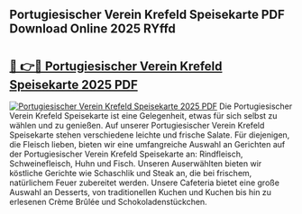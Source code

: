 ## Portugiesischer Verein Krefeld Speisekarte PDF Download Online 2025 RYffd

# <h2><a href="http://gc9eye1.nevu.top/?p=Portugiesischer+Verein+Krefeld+Speisekarte">🔗 👉🔴 Portugiesischer Verein Krefeld Speisekarte 2025 PDF</a></h2>

[![Portugiesischer Verein Krefeld Speisekarte 2025 PDF](https://i.imgur.com/dBaPXMq.png)](http://gc9eye1.nevu.top/?p=Portugiesischer+Verein+Krefeld+Speisekarte)
Die Portugiesischer Verein Krefeld Speisekarte ist eine Gelegenheit, etwas für sich selbst zu wählen und zu genießen. Auf unserer Portugiesischer Verein Krefeld Speisekarte stehen verschiedene leichte und frische Salate. Für diejenigen, die Fleisch lieben, bieten wir eine umfangreiche Auswahl an Gerichten auf der Portugiesischer Verein Krefeld Speisekarte an: Rindfleisch, Schweinefleisch, Huhn und Fisch. Unseren Auserwählten bieten wir köstliche Gerichte wie Schaschlik und Steak an, die bei frischem, natürlichem Feuer zubereitet werden. Unsere Cafeteria bietet eine große Auswahl an Desserts, von traditionellen Kuchen und Kuchen bis hin zu erlesenen Crème Brûlée und Schokoladenstückchen.
